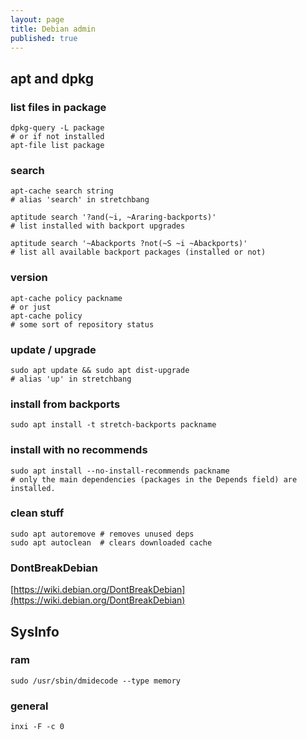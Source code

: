 ```yaml
---
layout: page
title: Debian admin
published: true
---
```


## apt and dpkg

### list files in package

    dpkg-query -L package
    # or if not installed
    apt-file list package

### search

    apt-cache search string
    # alias 'search' in stretchbang

    aptitude search '?and(~i, ~Araring-backports)'
    # list installed with backport upgrades

    aptitude search '~Abackports ?not(~S ~i ~Abackports)'
    # list all available backport packages (installed or not)

### version

    apt-cache policy packname
    # or just
    apt-cache policy
    # some sort of repository status

### update / upgrade

    sudo apt update && sudo apt dist-upgrade
    # alias 'up' in stretchbang

### install from backports

    sudo apt install -t stretch-backports packname

### install with no recommends

    sudo apt install --no-install-recommends packname
    # only the main dependencies (packages in the Depends field) are installed.

### clean stuff

    sudo apt autoremove # removes unused deps
    sudo apt autoclean  # clears downloaded cache
    
### DontBreakDebian

[https://wiki.debian.org/DontBreakDebian](https://wiki.debian.org/DontBreakDebian)

## SysInfo

### ram

    sudo /usr/sbin/dmidecode --type memory

### general

    inxi -F -c 0

